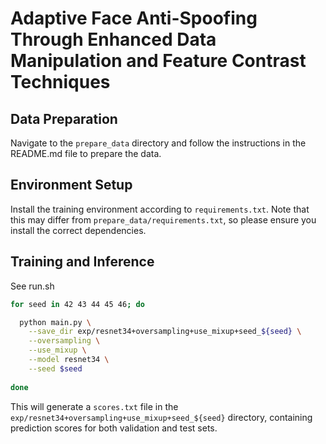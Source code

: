 # Adaptive Face Anti-Spoofing Through Enhanced Data Manipulation and Feature Contrast Techniques

## Data Preparation
Navigate to the `prepare_data` directory and follow the instructions in the README.md file to prepare the data.

## Environment Setup
Install the training environment according to `requirements.txt`. Note that this may differ from `prepare_data/requirements.txt`, so please ensure you install the correct dependencies.

## Training and Inference

See run.sh

```bash
for seed in 42 43 44 45 46; do

  python main.py \
    --save_dir exp/resnet34+oversampling+use_mixup+seed_${seed} \
    --oversampling \
    --use_mixup \
    --model resnet34 \
    --seed $seed 
    
done
```
This will generate a `scores.txt` file in the `exp/resnet34+oversampling+use_mixup+seed_${seed}` directory, containing prediction scores for both validation and test sets.
